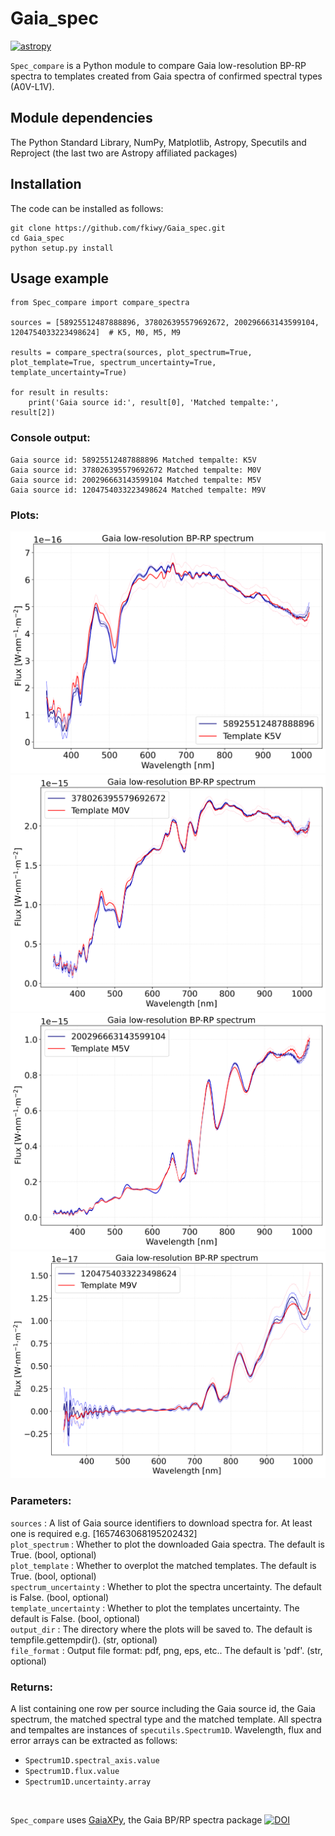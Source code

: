 # Gaia_spec

[![astropy](http://img.shields.io/badge/powered%20by-AstroPy-orange.svg?style=flat)](http://www.astropy.org/)

``Spec_compare`` is a Python module to compare Gaia low-resolution BP-RP spectra to templates created from Gaia spectra of confirmed spectral types (A0V-L1V).

## Module dependencies

The Python Standard Library, NumPy, Matplotlib, Astropy, Specutils and Reproject (the last two are Astropy affiliated packages)

## Installation

The code can be installed as follows:
```
git clone https://github.com/fkiwy/Gaia_spec.git
cd Gaia_spec
python setup.py install
```

## Usage example

```
from Spec_compare import compare_spectra

sources = [58925512487888896, 378026395579692672, 200296663143599104, 1204754033223498624]  # K5, M0, M5, M9

results = compare_spectra(sources, plot_spectrum=True, plot_template=True, spectrum_uncertainty=True, template_uncertainty=True)

for result in results:
    print('Gaia source id:', result[0], 'Matched tempalte:', result[2])
```

### Console output:
```
Gaia source id: 58925512487888896 Matched tempalte: K5V
Gaia source id: 378026395579692672 Matched tempalte: M0V
Gaia source id: 200296663143599104 Matched tempalte: M5V
Gaia source id: 1204754033223498624 Matched tempalte: M9V
```

### Plots:
![K5](examples/K5V_58925512487888896.png)
![M0](examples/M0V_378026395579692672.png)
![M5](examples/M5V_200296663143599104.png)
![M9](examples/M9V_1204754033223498624.png)


### Parameters:
``sources`` : A list of Gaia source identifiers to download spectra for. At least one is required e.g. [1657463068195202432]  
``plot_spectrum`` : Whether to plot the downloaded Gaia spectra. The default is True. (bool, optional)  
``plot_template`` : Whether to overplot the matched templates. The default is True. (bool, optional)  
``spectrum_uncertainty`` : Whether to plot the spectra uncertainty. The default is False. (bool, optional)  
``template_uncertainty`` : Whether to plot the templates uncertainty. The default is False. (bool, optional)  
``output_dir`` : The directory where the plots will be saved to. The default is tempfile.gettempdir(). (str, optional)  
``file_format`` : Output file format: pdf, png, eps, etc.. The default is 'pdf'. (str, optional)  

### Returns:
A list containing one row per source including the Gaia source id, the Gaia spectrum, the matched spectral type and the matched template.
All spectra and tempaltes are instances of ``specutils.Spectrum1D``.
Wavelength, flux and error arrays can be extracted as follows:
- ``Spectrum1D.spectral_axis.value``
- ``Spectrum1D.flux.value``
- ``Spectrum1D.uncertainty.array``

<br/>

``Spec_compare`` uses [GaiaXPy](https://gaia-dpci.github.io/GaiaXPy-website), the Gaia BP/RP spectra package [![DOI](https://zenodo.org/badge/DOI/10.5281/zenodo.7566303.svg)](https://doi.org/10.5281/zenodo.7566303)
